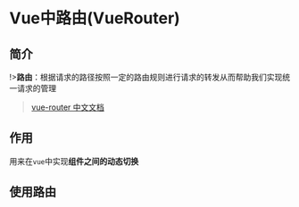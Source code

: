 # Vue中路由(VueRouter)

## 简介

!>**路由**：根据请求的路径按照一定的路由规则进行请求的转发从而帮助我们实现统一请求的管理

> [vue-router 中文文档](https://router.vuejs.org/zh/)

## 作用

用来在`vue`中实现**组件之间的动态切换**

## 使用路由

